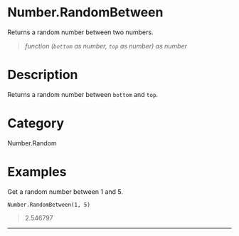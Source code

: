 # Number.RandomBetween
Returns a random number between two numbers.
> _function (<code>bottom</code> as number, <code>top</code> as number) as number_

# Description 
Returns a random number between <code>bottom</code> and <code>top</code>.
# Category 
Number.Random
# Examples 
Get a random number between 1 and 5.
```
Number.RandomBetween(1, 5)
```
> 2.546797
***
